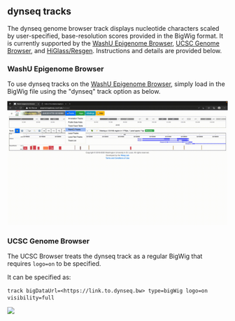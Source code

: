 ## dynseq tracks

The dynseq genome browser track displays nucleotide characters scaled by user-specified, base-resolution scores provided in the BigWig format. It is currently supported by the [WashU Epigenome Browser](https://epigenomegateway.wustl.edu/browser/), [UCSC Genome Browser](https://genome.ucsc.edu), and [HiGlass/Resgen](https://higlass.io). Instructions and details are provided below.

### WashU Epigenome Browser

To use dynseq tracks on the [WashU Epigenome Browser](https://epigenomegateway.readthedocs.io/en/latest/tracks.html#dynseq), simply load in the BigWig file using the "dynseq" track option as below.

![](media/washu.gif)

### UCSC Genome Browser

The UCSC Browser treats the dynseq track as a regular BigWig that requires `logo=on` to be specified.

It can be specified as:

```
track bigDataUrl=<https://link.to.dynseq.bw> type=bigWig logo=on visibility=full
```

![](media/ucsc.gif)


